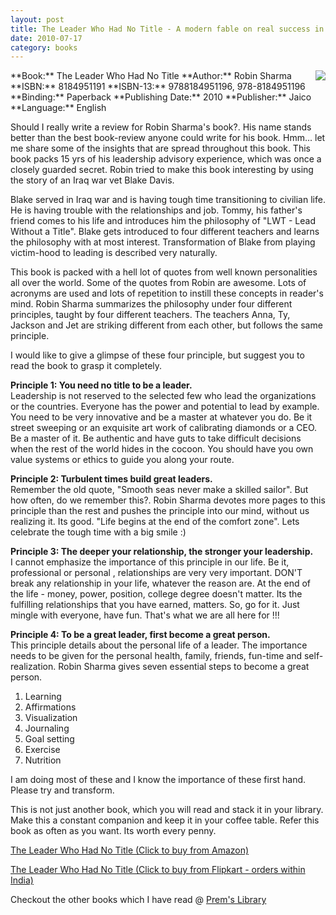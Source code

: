 ```yaml
---
layout: post
title: The Leader Who Had No Title - A modern fable on real success in business and in life
date: 2010-07-17
category: books
---
```


<img style="clear: right; float: right; margin-bottom: 1em; margin-left: 1em;" src="{{site.img-url}}/the-leader-who-had-no-title-robin-sharma.jpg"/>
**Book:** The Leader Who Had No Title  
**Author:** Robin Sharma   
**ISBN:** 8184951191   
**ISBN-13:** 9788184951196, 978-8184951196   
**Binding:** Paperback   
**Publishing Date:** 2010   
**Publisher:** Jaico   
**Language:** English   
  
Should I really write a review for Robin Sharma's book?. His name stands better than the best book-review anyone could write for his book. Hmm... let me share some of the insights that are spread throughout this book. This book packs 15 yrs of his leadership advisory experience, which was once a closely guarded secret. Robin tried to make this book interesting by using the story of an Iraq war vet Blake Davis.  
  
Blake served in Iraq war and is having tough time transitioning to civilian life. He is having trouble with the relationships and job. Tommy, his father's friend comes to his life and introduces him the philosophy of "LWT - Lead Without a Title". Blake gets introduced to four different teachers and learns the philosophy with at most interest. Transformation of Blake from playing victim-hood to leading is described very naturally.   
  
This book is packed with a hell lot of quotes from well known personalities all over the world. Some of the quotes from Robin are awesome. Lots of acronyms are used and lots of repetition to instill these concepts in reader's mind. Robin Sharma summarizes the philosophy under four different principles, taught by four different teachers. The teachers Anna, Ty, Jackson and Jet are striking different from each other, but follows the same principle.  
  
I would like to give a glimpse of these four principle, but suggest you to read the book to grasp it completely.  
  
**Principle 1: You need no title to be a leader.**  
Leadership is not reserved to the selected few who lead the organizations or the countries. Everyone has the power and potential to lead by example. You need to be very innovative and be a master at whatever you do. Be it street sweeping or an exquisite art work of calibrating diamonds or a CEO. Be a master of it. Be authentic and have guts to take difficult decisions when the rest of the world hides in the cocoon. You should have you own value systems or ethics to guide you along your route.  
  
**Principle 2: Turbulent times build great leaders.**  
Remember the old quote, "Smooth seas never make a skilled sailor". But how often, do we remember this?. Robin Sharma devotes more pages to this principle than the rest and pushes the principle into our mind, without us realizing it. Its good. "Life begins at the end of the comfort zone". Lets celebrate the tough time with a big smile :)  
  
**Principle 3: The deeper your relationship, the stronger your leadership.**  
I cannot emphasize the importance of this principle in our life. Be it, professional or personal , relationships are very very important. DON'T break any relationship in your life, whatever the reason are. At the end of the life - money, power, position, college degree doesn't matter. Its the fulfilling relationships that you have earned, matters. So, go for it. Just mingle with everyone, have fun. That's what we are all here for !!!  
  
**Principle 4: To be a great leader, first become a great person.**  
This principle details about the personal life of a leader. The importance needs to be given for the personal health, family, friends, fun-time and self-realization. Robin Sharma gives seven essential steps to become a great person.  

1. Learning  
2. Affirmations  
3. Visualization  
4. Journaling  
5. Goal setting  
6. Exercise  
7. Nutrition  

I am doing most of these and I know the importance of these first hand. Please try and transform.  
  
This is not just another book, which you will read and stack it in your library. Make this a constant companion and keep it in your coffee table. Refer this book as often as you want. Its worth every penny.  
  
[The Leader Who Had No Title (Click to buy from Amazon)](http://www.amazon.com/Leader-Who-Had-No-Title/dp/1439109125?ie=UTF8&amp;tag=booiverea-20&amp;link_code=btl&amp;camp=213689&amp;creative=392969)  
  
[The Leader Who Had No Title (Click to buy from Flipkart - orders within India)](http://www.flipkart.com/affiliatehits?affid=INPremkblo&amp;isbn=8184951191)  

Checkout the other books which I have read @ [Prem's Library]({{site.url}}/category/books/)  

